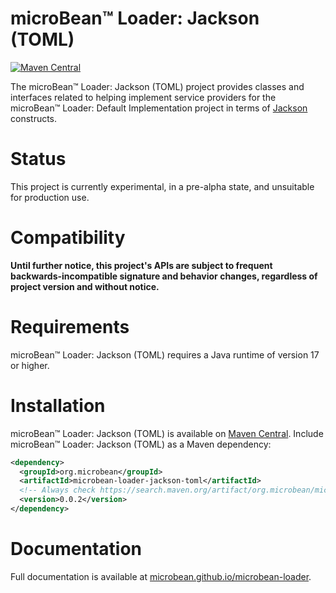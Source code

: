 # microBean™ Loader: Jackson (TOML)

[![Maven Central](https://maven-badges.herokuapp.com/maven-central/org.microbean/microbean-loader-jackson-toml/badge.svg)](https://maven-badges.herokuapp.com/maven-central/org.microbean/microbean-loader-jackson-toml)

The microBean™ Loader: Jackson (TOML) project provides classes and
interfaces related to helping implement service providers for the
microBean™ Loader: Default Implementation project in terms of
[Jackson](https://github.com/FasterXML/jackson-dataformats-text/tree/2.14/toml)
constructs.

# Status

This project is currently experimental, in a pre-alpha state, and
unsuitable for production use.

# Compatibility

**Until further notice, this project's APIs are subject to frequent
backwards-incompatible signature and behavior changes, regardless of
project version and without notice.**

# Requirements

microBean™ Loader: Jackson (TOML) requires a Java runtime of version
17 or higher.

# Installation

microBean™ Loader: Jackson (TOML) is available on [Maven
Central](https://search.maven.org/).  Include microBean™ Loader:
Jackson (TOML) as a Maven dependency:

```xml
<dependency>
  <groupId>org.microbean</groupId>
  <artifactId>microbean-loader-jackson-toml</artifactId>
  <!-- Always check https://search.maven.org/artifact/org.microbean/microbean-loader-jackson-toml for up-to-date available versions. -->
  <version>0.0.2</version>
</dependency>
```

# Documentation

Full documentation is available at
[microbean.github.io/microbean-loader](https://microbean.github.io/microbean-loader/).
